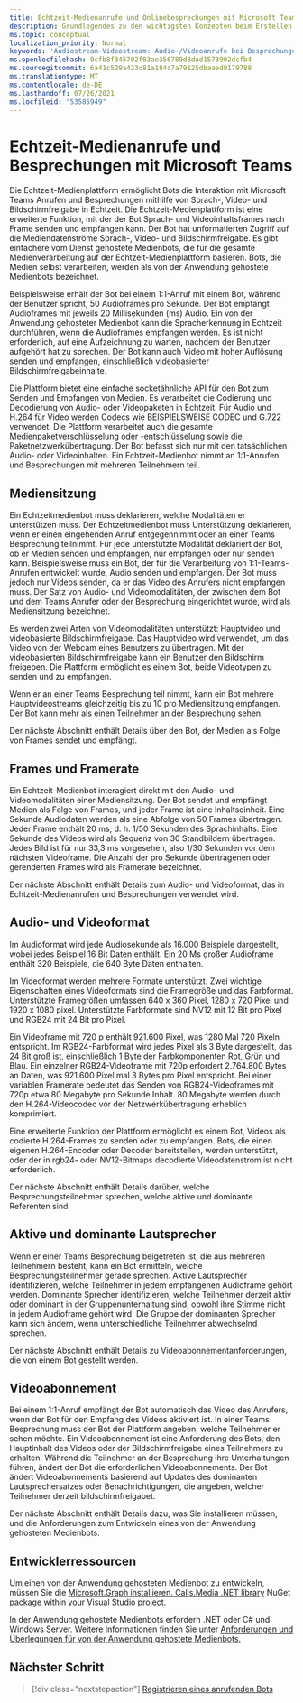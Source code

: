 ```yaml
---
title: Echtzeit-Medienanrufe und Onlinebesprechungen mit Microsoft Teams
description: Grundlegendes zu den wichtigsten Konzepten beim Erstellen eines Bots, der Audio- und Videoanrufe in Echtzeit und Onlinebesprechungen durchführen kann.
ms.topic: conceptual
localization_priority: Normal
keywords: 'Audiostream-Videostream: Audio-/Videoanrufe bei Besprechungen in Echtzeit, medienanwendungsgehostete Medien, die vom Mediendienst gehostet werden'
ms.openlocfilehash: 0cfb8f345702f03ae356789d8dad1573902dcfb4
ms.sourcegitcommit: 6a41c529a423c81a184c7a79125dbaaed0179788
ms.translationtype: MT
ms.contentlocale: de-DE
ms.lasthandoff: 07/26/2021
ms.locfileid: "53585949"
---
```

# <a name="real-time-media-calls-and-meetings-with-microsoft-teams"></a>Echtzeit-Medienanrufe und Besprechungen mit Microsoft Teams

Die Echtzeit-Medienplattform ermöglicht Bots die Interaktion mit Microsoft Teams Anrufen und Besprechungen mithilfe von Sprach-, Video- und Bildschirmfreigabe in Echtzeit. Die Echtzeit-Medienplattform ist eine erweiterte Funktion, mit der der Bot Sprach- und Videoinhaltsframes nach Frame senden und empfangen kann. Der Bot hat unformatierten Zugriff auf die Mediendatenströme Sprach-, Video- und Bildschirmfreigabe. Es gibt einfachere vom Dienst gehostete Medienbots, die für die gesamte Medienverarbeitung auf der Echtzeit-Medienplattform basieren. Bots, die Medien selbst verarbeiten, werden als von der Anwendung gehostete Medienbots bezeichnet.

Beispielsweise erhält der Bot bei einem 1:1-Anruf mit einem Bot, während der Benutzer spricht, 50 Audioframes pro Sekunde. Der Bot empfängt Audioframes mit jeweils 20 Millisekunden (ms) Audio. Ein von der Anwendung gehosteter Medienbot kann die Spracherkennung in Echtzeit durchführen, wenn die Audioframes empfangen werden. Es ist nicht erforderlich, auf eine Aufzeichnung zu warten, nachdem der Benutzer aufgehört hat zu sprechen. Der Bot kann auch Video mit hoher Auflösung senden und empfangen, einschließlich videobasierter Bildschirmfreigabeinhalte.

Die Plattform bietet eine einfache socketähnliche API für den Bot zum Senden und Empfangen von Medien. Es verarbeitet die Codierung und Decodierung von Audio- oder Videopaketen in Echtzeit. Für Audio und H.264 für Video werden Codecs wie BEISPIELSWEISE CODEC und G.722 verwendet. Die Plattform verarbeitet auch die gesamte Medienpaketverschlüsselung oder -entschlüsselung sowie die Paketnetzwerkübertragung. Der Bot befasst sich nur mit den tatsächlichen Audio- oder Videoinhalten. Ein Echtzeit-Medienbot nimmt an 1:1-Anrufen und Besprechungen mit mehreren Teilnehmern teil.

## <a name="media-session"></a>Mediensitzung

Ein Echtzeitmedienbot muss deklarieren, welche Modalitäten er unterstützen muss. Der Echtzeitmedienbot muss Unterstützung deklarieren, wenn er einen eingehenden Anruf entgegennimmt oder an einer Teams Besprechung teilnimmt. Für jede unterstützte Modalität deklariert der Bot, ob er Medien senden und empfangen, nur empfangen oder nur senden kann. Beispielsweise muss ein Bot, der für die Verarbeitung von 1:1-Teams-Anrufen entwickelt wurde, Audio senden und empfangen. Der Bot muss jedoch nur Videos senden, da er das Video des Anrufers nicht empfangen muss. Der Satz von Audio- und Videomodalitäten, der zwischen dem Bot und dem Teams Anrufer oder der Besprechung eingerichtet wurde, wird als Mediensitzung bezeichnet.

Es werden zwei Arten von Videomodalitäten unterstützt: Hauptvideo und videobasierte Bildschirmfreigabe. Das Hauptvideo wird verwendet, um das Video von der Webcam eines Benutzers zu übertragen. Mit der videobasierten Bildschirmfreigabe kann ein Benutzer den Bildschirm freigeben. Die Plattform ermöglicht es einem Bot, beide Videotypen zu senden und zu empfangen.

Wenn er an einer Teams Besprechung teil nimmt, kann ein Bot mehrere Hauptvideostreams gleichzeitig bis zu 10 pro Mediensitzung empfangen. Der Bot kann mehr als einen Teilnehmer an der Besprechung sehen.

Der nächste Abschnitt enthält Details über den Bot, der Medien als Folge von Frames sendet und empfängt.

## <a name="frames-and-frame-rate"></a>Frames und Framerate

Ein Echtzeit-Medienbot interagiert direkt mit den Audio- und Videomodalitäten einer Mediensitzung. Der Bot sendet und empfängt Medien als Folge von Frames, und jeder Frame ist eine Inhaltseinheit. Eine Sekunde Audiodaten werden als eine Abfolge von 50 Frames übertragen. Jeder Frame enthält 20 ms, d. h. 1/50 Sekunden des Sprachinhalts. Eine Sekunde des Videos wird als Sequenz von 30 Standbildern übertragen. Jedes Bild ist für nur 33,3 ms vorgesehen, also 1/30 Sekunden vor dem nächsten Videoframe. Die Anzahl der pro Sekunde übertragenen oder gerenderten Frames wird als Framerate bezeichnet.

Der nächste Abschnitt enthält Details zum Audio- und Videoformat, das in Echtzeit-Medienanrufen und Besprechungen verwendet wird.

## <a name="audio-and-video-format"></a>Audio- und Videoformat

Im Audioformat wird jede Audiosekunde als 16.000 Beispiele dargestellt, wobei jedes Beispiel 16 Bit Daten enthält. Ein 20 Ms großer Audioframe enthält 320 Beispiele, die 640 Byte Daten enthalten.

Im Videoformat werden mehrere Formate unterstützt. Zwei wichtige Eigenschaften eines Videoformats sind die Framegröße und das Farbformat. Unterstützte Framegrößen umfassen 640 x 360 Pixel, 1280 x 720 Pixel und 1920 x 1080 pixel. Unterstützte Farbformate sind NV12 mit 12 Bit pro Pixel und RGB24 mit 24 Bit pro Pixel.

Ein Videoframe mit 720 p enthält 921.600 Pixel, was 1280 Mal 720 Pixeln entspricht. Im RGB24-Farbformat wird jedes Pixel als 3 Byte dargestellt, das 24 Bit groß ist, einschließlich 1 Byte der Farbkomponenten Rot, Grün und Blau. Ein einzelner RGB24-Videoframe mit 720p erfordert 2.764.800 Bytes an Daten, was 921.600 Pixel mal 3 Bytes pro Pixel entspricht. Bei einer variablen Framerate bedeutet das Senden von RGB24-Videoframes mit 720p etwa 80 Megabyte pro Sekunde Inhalt. 80 Megabyte werden durch den H.264-Videocodec vor der Netzwerkübertragung erheblich komprimiert.

Eine erweiterte Funktion der Plattform ermöglicht es einem Bot, Videos als codierte H.264-Frames zu senden oder zu empfangen. Bots, die einen eigenen H.264-Encoder oder Decoder bereitstellen, werden unterstützt, oder der in rgb24- oder NV12-Bitmaps decodierte Videodatenstrom ist nicht erforderlich.

Der nächste Abschnitt enthält Details darüber, welche Besprechungsteilnehmer sprechen, welche aktive und dominante Referenten sind.

## <a name="active-and-dominant-speakers"></a>Aktive und dominante Lautsprecher

Wenn er einer Teams Besprechung beigetreten ist, die aus mehreren Teilnehmern besteht, kann ein Bot ermitteln, welche Besprechungsteilnehmer gerade sprechen. Aktive Lautsprecher identifizieren, welche Teilnehmer in jedem empfangenen Audioframe gehört werden. Dominante Sprecher identifizieren, welche Teilnehmer derzeit aktiv oder dominant in der Gruppenunterhaltung sind, obwohl ihre Stimme nicht in jedem Audioframe gehört wird. Die Gruppe der dominanten Sprecher kann sich ändern, wenn unterschiedliche Teilnehmer abwechselnd sprechen.

Der nächste Abschnitt enthält Details zu Videoabonnementanforderungen, die von einem Bot gestellt werden.

## <a name="video-subscription"></a>Videoabonnement

Bei einem 1:1-Anruf empfängt der Bot automatisch das Video des Anrufers, wenn der Bot für den Empfang des Videos aktiviert ist. In einer Teams Besprechung muss der Bot der Plattform angeben, welche Teilnehmer er sehen möchte. Ein Videoabonnement ist eine Anforderung des Bots, den Hauptinhalt des Videos oder der Bildschirmfreigabe eines Teilnehmers zu erhalten. Während die Teilnehmer an der Besprechung ihre Unterhaltungen führen, ändert der Bot die erforderlichen Videoabonnements. Der Bot ändert Videoabonnements basierend auf Updates des dominanten Lautsprechersatzes oder Benachrichtigungen, die angeben, welcher Teilnehmer derzeit bildschirmfreigabet.

Der nächste Abschnitt enthält Details dazu, was Sie installieren müssen, und die Anforderungen zum Entwickeln eines von der Anwendung gehosteten Medienbots.

## <a name="developer-resources"></a>Entwicklerressourcen

Um einen von der Anwendung gehosteten Medienbot zu entwickeln, müssen Sie die [Microsoft.Graph installieren. Calls.Media .NET library](https://www.nuget.org/packages/Microsoft.Graph.Communications.Calls.Media/) NuGet package within your Visual Studio project.

In der Anwendung gehostete Medienbots erfordern .NET oder C# und Windows Server. Weitere Informationen finden Sie unter [Anforderungen und Überlegungen für von der Anwendung gehostete Medienbots.](requirements-considerations-application-hosted-media-bots.md#c-or-net-and-windows-server-for-development)

## <a name="next-step"></a>Nächster Schritt

> [!div class="nextstepaction"]
> [Registrieren eines anrufenden Bots](~/bots/calls-and-meetings/registering-calling-bot.md)
